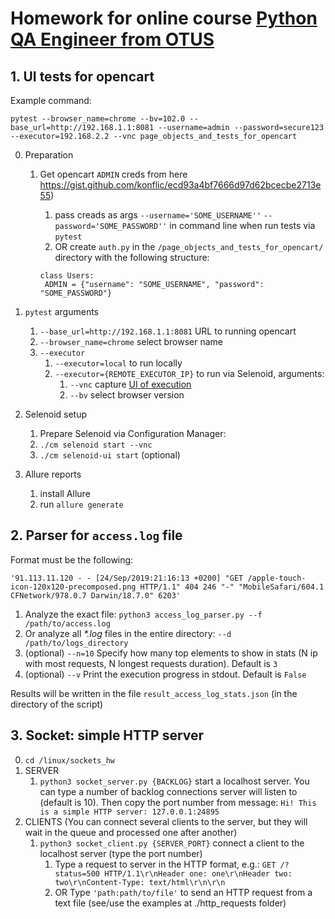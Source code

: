 # Homework for online course [Python QA Engineer from OTUS](https://otus.ru/lessons/avtomatizaciya-web-testirovaniya/)

## 1. UI tests for opencart

Example command:

```
pytest --browser_name=chrome --bv=102.0 --base_url=http://192.168.1.1:8081 --username=admin --password=secure123 --executor=192.168.2.2 --vnc page_objects_and_tests_for_opencart 
```

0. Preparation
   1. Get opencart `ADMIN` creds from here https://gist.github.com/konflic/ecd93a4bf7666d97d62bcecbe2713e55)

      1. pass creads as args `--username='SOME_USERNAME''` `--password='SOME_PASSWORD''` in command line when run tests
         via `pytest`
      2. OR create `auth.py` in the `/page_objects_and_tests_for_opencart/` directory with the following structure:
      ```
      class Users:
       ADMIN = {"username": "SOME_USERNAME", "password": "SOME_PASSWORD"}
      ```

1. `pytest` arguments
   1. `--base_url=http://192.168.1.1:8081` URL to running opencart
   2. `--browser_name=chrome` select browser name
   3. `--executor`
      1. `--executor=local` to run locally
      2. `--executor={REMOTE_EXECUTOR_IP}` to run via Selenoid, arguments:
         1. `--vnc` capture [UI of execution](https://aerokube.com/selenoid-ui/latest/)
         2. `--bv` select browser version
2. Selenoid setup
   1. Prepare Selenoid via Configuration Manager:
   2. `./cm selenoid start --vnc`
   3. `./cm selenoid-ui start` (optional)
3. Allure reports
   1. install Allure
   2. run `allure generate`

## 2. Parser for `access.log` file

Format must be the following:

`'91.113.11.120 - - [24/Sep/2019:21:16:13 +0200] "GET /apple-touch-icon-120x120-precomposed.png HTTP/1.1" 404 246 "-" "MobileSafari/604.1 CFNetwork/978.0.7 Darwin/18.7.0" 6203'`

1. Analyze the exact file: `python3 access_log_parser.py --f /path/to/access.log`
2. Or analyze all _*.log_ files in the entire directory: `--d /path/to/logs_directory`
3. (optional) `--n=10` Specify how many top elements to show in stats (N ip with most requests, N longest requests
   duration). Default is `3`
4. (optional) `--v` Print the execution progress in stdout. Default is `False`

Results will be written in the file `result_access_log_stats.json` (in the directory of the script)

## 3. Socket: simple HTTP server

0. `cd /linux/sockets_hw`
1. SERVER
   1. `python3 socket_server.py {BACKLOG}` start a localhost server. You can type a number of backlog connections server
      will listen to (default is 10).
      Then copy the port number from message:
      `Hi! This is a simple HTTP server: 127.0.0.1:24895`
2. CLIENTS (You can connect several clients to the server, but they will wait in the queue and processed one after another) 
   1. `python3 socket_client.py {SERVER_PORT}` connect a client to the localhost server (type the port number)
      1. Type a request to server in the HTTP format, e.g.:
         `GET /?status=500 HTTP/1.1\r\nHeader one: one\r\nHeader two: two\r\nContent-Type: text/html\r\n\r\n
         `
      2. OR Type `'path:path/to/file'` to send an HTTP request from a text file (see/use the examples at ./http_requests
         folder)
